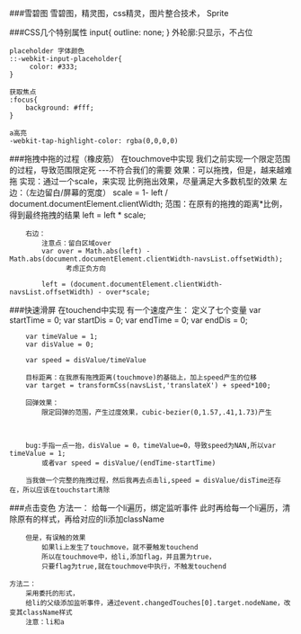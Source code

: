 ###雪碧图
	雪碧图，精灵图，css精灵，图片整合技术， Sprite
		
###CSS几个特别属性
	input{
	    outline: none;
	}   外轮廓:只显示，不占位
	
	placeholder 字体颜色
	::-webkit-input-placeholder{
	     color: #333;
	}
	
	获取焦点
	:focus{
	    background: #fff;
	}
	
	a高亮
	-webkit-tap-highlight-color: rgba(0,0,0,0)		
	
	
###拖拽中拖的过程（橡皮筋）
	在touchmove中实现
	我们之前实现一个限定范围的过程，导致范围限定死 ---不符合我们的需要
	效果：可以拖拽，但是，越来越难拖
	实现：通过一个scale，来实现
		比例拖出效果，尽量满足大多数机型的效果
		左边：（左边留白/屏幕的宽度）
			scale = 1- left / document.documentElement.clientWidth;
			范围：在原有的拖拽的距离*比例，得到最终拖拽的结果
			left = left * scale;
			
		右边：
			注意点：留白区域over			
			var over = Math.abs(left) - Math.abs(document.documentElement.clientWidth-navsList.offsetWidth);
				  考虑正负方向
				  
			left = (document.documentElement.clientWidth-navsList.offsetWidth) - over*scale;

###快速滑屏
	在touchend中实现
	有一个速度产生：
		定义了七个变量
		var startTime = 0;
		var startDis = 0;
		var endTime = 0;
		var endDis = 0;
			
		var timeValue = 1;
		var disValue = 0;
	
		var speed = disValue/timeValue
	
		目标距离：在我原有拖拽距离(touchmove)的基础上，加上speed产生的位移
		var target = transformCss(navsList,'translateX') + speed*100;
		
		回弹效果：
			限定回弹的范围，产生过度效果，cubic-bezier(0,1.57,.41,1.73)产生
	
	
	
		bug:手指一点一抬，disValue = 0，timeValue=0，导致speed为NAN,所以var timeValue = 1;
			或者var speed = disValue/(endTime-startTime)
	
		当我做一个完整的拖拽过程，然后我再去点击li,speed = disValue/disTime还存在，所以应该在touchstart清除
	
###点击变色
	方法一：
		给每一个li遍历，绑定监听事件
		此时再给每一个li遍历，清除原有的样式，再给对应的li添加className
		
		但是，有误触的效果
			如果li上发生了touchmove，就不要触发touchend
			所以在touchmove中，给li,添加flag，并且置为true，
			只要flag为true,就在touchmove中执行，不触发touchend
	
	方法二：
		采用委托的形式，
		给li的父级添加监听事件，通过event.changedTouches[0].target.nodeName，改变其className样式
		注意：li和a
		
	

